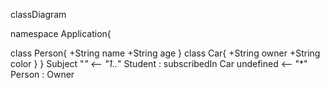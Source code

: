 classDiagram

namespace Application{

class Person{
+String name
+String age
}
class Car{
+String owner
+String color
}
}
Subject "*" <-- "1..*" Student : subscribedIn 
Car undefined <-- "*" Person : Owner 
